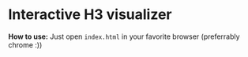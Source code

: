 # Interactive H3 visualizer

**How to use:** Just open `index.html` in your favorite browser (preferrably chrome :))
